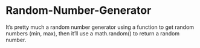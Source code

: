 # Random-Number-Generator
It’s pretty much a random number generator using a function to get random numbers (min, max), then it’ll use a math.random() to return a random number.
